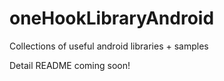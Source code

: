 # oneHookLibraryAndroid
Collections of useful android libraries + samples

Detail README coming soon!
